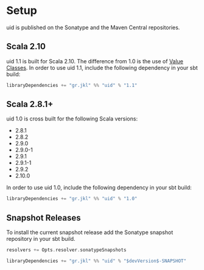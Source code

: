 Setup
=====

uid is published on the Sonatype and the Maven Central repositories. 

Scala 2.10
----------
uid 1.1 is built for Scala 2.10. The difference from 1.0 is the use of 
[Value Classes][1]. In order to use uid 1.1, include the following dependency in 
your sbt build: 

```scala
libraryDependencies += "gr.jkl" %% "uid" % "1.1"
```

Scala 2.8.1+
-------------
uid 1.0 is cross built for the following Scala versions:

* 2.8.1
* 2.8.2
* 2.9.0
* 2.9.0-1
* 2.9.1
* 2.9.1-1
* 2.9.2
* 2.10.0

In order to use uid 1.0, include the following dependency in your sbt build:

```scala
libraryDependencies += "gr.jkl" %% "uid" % "1.0"
```

Snapshot Releases
-----------------

To install the current snapshot release add the Sonatype snapshot repository in
your sbt build.

```scala
resolvers += Opts.resolver.sonatypeSnapshots

libraryDependencies += "gr.jkl" %% "uid" % "$devVersion$-SNAPSHOT"
```

[1]: http://docs.scala-lang.org/overviews/core/value-classes.html "Scala Value Classes"
